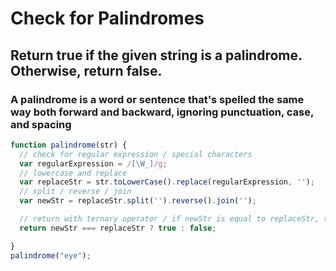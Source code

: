 # Check for Palindromes
## Return **true** if the given string is a palindrome. Otherwise, return **false**.

### A **palindrome** is a word or sentence that's spelled the same way both forward and backward, ignoring punctuation, case, and spacing

```javascript
function palindrome(str) {
  // check for regular expression / special characters
  var regularExpression = /[\W_]/g;
  // lowercase and replace
  var replaceStr = str.toLowerCase().replace(regularExpression, '');
  // split / reverse / join
  var newStr = replaceStr.split('').reverse().join('');

  // return with ternary operator / if newStr is equal to replaceStr, then true, else false
  return newStr === replaceStr ? true : false;

}
palindrome("eye");
```
